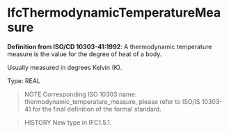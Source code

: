 # IfcThermodynamicTemperatureMeasure

**Definition from ISO/CD 10303-41:1992**: A thermodynamic temperature measure is the value for the degree of heat of a body.

Usually measured in degrees Kelvin (K).

Type: REAL

> NOTE  Corresponding ISO 10303 name: thermodynamic_temperature_measure, please refer to ISO/IS 10303-41 for the final definition of the formal standard.

> HISTORY  New type in IFC1.5.1.
